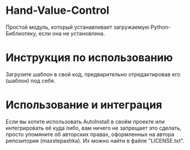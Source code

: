 # Hand-Value-Control
Простой модуль, который устанавливает загружаемую Python-Библиотеку, если она не установлена.
# Инструкция по использованию
Загрузите шаблон в свой код, предварительно отредактировав его (шаблон) под себя.
# Использование и интеграция
Если вы хотите использовать AutoInstall в своём проекте или интегрировать её куда либо, вам ничего не запрещает это сделать, просто упомяните об авторских правах, оформленных на автора репозитория (maxstepashka). Их можно найти в файле "LICENSE.txt".